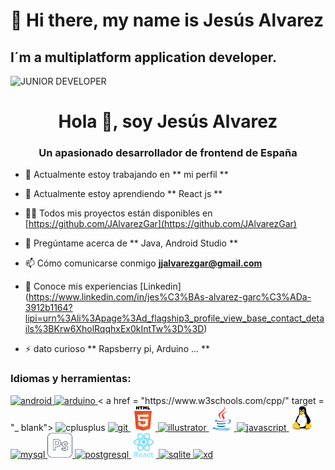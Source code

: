 # 👋 Hi there, my name is Jesús Alvarez
## I´m a multiplatform application developer.
![JUNIOR DEVELOPER](https://user-images.githubusercontent.com/51082512/117128824-33c63d80-ad9e-11eb-88e2-eb0ac1ae4fbd.png)

<h1 align = "center"> Hola 👋, soy Jesús Alvarez </h1>
<h3 align = "center"> Un apasionado desarrollador de frontend de España </h3>

- 🔭 Actualmente estoy trabajando en ** mi perfil **

- 🌱 Actualmente estoy aprendiendo ** React js **

- 👨‍💻 Todos mis proyectos están disponibles en [https://github.com/JAlvarezGar](https://github.com/JAlvarezGar)

- 💬 Pregúntame acerca de ** Java, Android Studio **

- 📫 Cómo comunicarse conmigo **jjalvarezgar@gmail.com**

- 📄 Conoce mis experiencias [Linkedin] (https://www.linkedin.com/in/jes%C3%BAs-alvarez-garc%C3%ADa-3912b1164?lipi=urn%3Ali%3Apage%3Ad_flagship3_profile_view_base_contact_details%3BKrw6XholRqqhxEx0kIntTw%3D%3D)

- ⚡ dato curioso ** Rapsberry pi, Arduino ... **


<h3 align = "left"> Idiomas y herramientas: </h3>
<p align = "left"> <a href="https://developer.android.com" target="_blank"> <img src = "https://raw.githubusercontent.com/devicons/devicon/master/ icons / android / android-original-wordmark.svg "alt =" android "width =" 40 "height =" 40 "/> </a> <a href =" https://www.arduino.cc/ "objetivo = "_ blank"> <img src = "https://cdn.worldvectorlogo.com/logos/arduino-1.svg" alt = "arduino" width = "40" height = "40" /> </a> < a href = "https://www.w3schools.com/cpp/" target = "_ blank"> <img src = "https://raw.githubusercontent.com/devicons/devicon/master/icons/cplusplus/cplusplus- original.svg "alt = "cplusplus" width = "40" height = "40" /> </a> <a href="https://git-scm.com/" target="_blank"> <img src = "https: //www.vectorlogo.zone/logos/git-scm/git-scm-icon.svg "alt =" git "width =" 40 "height =" 40 "/> </a> <a href =" https: //www.w3.org/html/ "target =" _ blank "> <img src =" https://raw.githubusercontent.com/devicons/devicon/master/icons/html5/html5-original-wordmark.svg " alt = "html5" width = "40" height = "40" /> </a> <a href="https://www.adobe.com/in/products/illustrator.html" target="_blank"> <img src = "https: //www.vectorlogo.zone / logos / adobe_illustrator / adobe_illustrator-icon.svg "alt =" illustrator "width =" 40 "height =" 40 "/> </a> <a href =" https://www.java.com "target = "_blank"> <img src = "https://raw.githubusercontent.com/devicons/devicon/master/icons/java/java-original.svg" alt = "java" width = "40" height = "40" /> </a> <a href="https://developer.mozilla.org/en-US/docs/Web/JavaScript" target="_blank"> <img src = "https: //raw.githubusercontent. com / devicons / devicon / master / icons / javascript / javascript-original.svg "alt =" javascript "width =" 40 "height =" 40 "/> </a> <a href =" https: // www.linux.org/ "target =" _ blank "> <img src =" https://raw.githubusercontent.com/devicons/devicon/master/icons/linux/linux-original.svg "alt =" linux "width =" 40 "altura =" 40 "/> </a> <a href="https://www.mysql.com/" target="_blank"> <img src =" https://raw.githubusercontent.com/ devicons / devicon / master / icons / mysql / mysql-original-wordmark.svg "alt =" mysql "width =" 40 "height =" 40 "/> </a> <a href =" https: // www. photoshop.com/en "target =" _ blank "> <img src =" https://raw.githubusercontent.com/devicons/devicon/master/icons/photoshop/photoshop-line.svg "alt =" photoshop "width = "40"height = "40" /> </a> <a href="https://www.postgresql.org" target="_blank"> <img src = "https://raw.githubusercontent.com/devicons/devicon /master/icons/postgresql/postgresql-original-wordmark.svg "alt =" postgresql "width =" 40 "height =" 40 "/> </a> <a href =" https://reactjs.org/ " target = "_ blank"> <img src = "https://raw.githubusercontent.com/devicons/devicon/master/icons/react/react-original-wordmark.svg" alt = "react" width = "40" height = "40" /> </a> <a href="https://www.sqlite.org/" target="_blank"> <img src = "https: //www.vectorlogo.zone / logos / sqlite / sqlite-icon.svg "alt =" sqlite "width =" 40 "height =" 40 "/> </a> <a href =" https://www.adobe.com/products/ xd.html "target =" _ blank "> <img src =" https://cdn.worldvectorlogo.com/logos/adobe-xd.svg "alt =" xd "width =" 40 "height =" 40 "/> </a> </p>

